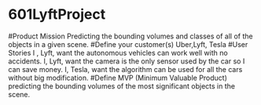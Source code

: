 # 601LyftProject

#Product Mission
  Predicting the bounding volumes and classes of all of the objects in a given scene.
#Define your customer(s)
  Uber,Lyft, Tesla
#User Stories
  I , Lyft, want the autonomous vehicles  can work well with no accidents.
  I, Lyft, want the camera is the only sensor  used by the car so I can save money.
  I, Tesla, want the algorithm can be used for all the cars without big modification.
#Define MVP (Minimum Valuable Product)
  predicting the bounding volumes of the most significant objects in the scene.
